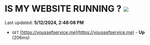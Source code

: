 # IS MY WEBSITE RUNNING ? [![](https://img.shields.io/static/v1?label=Sponsor&message=%E2%9D%A4&logo=GitHub&color=%23fe8e86)](https://github.com/sponsors/<username>)

Last updated: **5/12/2024, 2:48:08 PM**

- `GET` [https://youssefservice.me](https://youssefservice.me) - **Up** (206ms)
